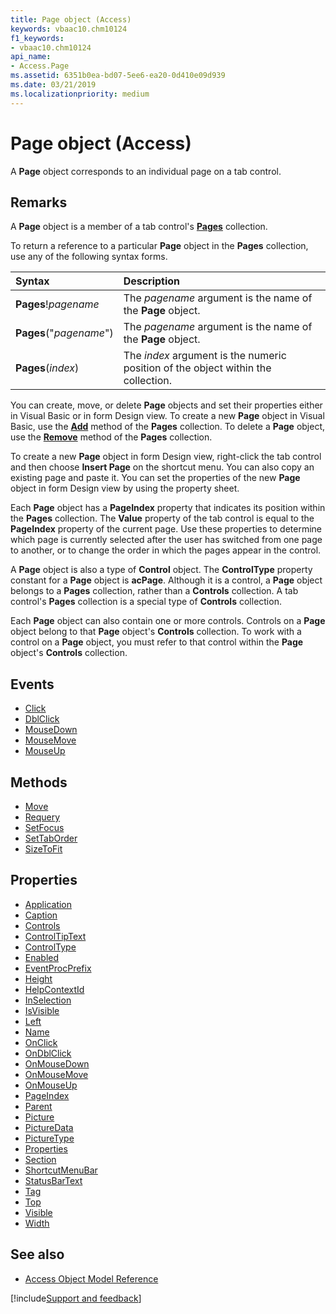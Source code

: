 ```yaml
---
title: Page object (Access)
keywords: vbaac10.chm10124
f1_keywords:
- vbaac10.chm10124
api_name:
- Access.Page
ms.assetid: 6351b0ea-bd07-5ee6-ea20-0d410e09d939
ms.date: 03/21/2019
ms.localizationpriority: medium
---
```



# Page object (Access)

A **Page** object corresponds to an individual page on a tab control.


## Remarks

A **Page** object is a member of a tab control's **[Pages](Access.Pages.md)** collection.

To return a reference to a particular **Page** object in the **Pages** collection, use any of the following syntax forms.

|Syntax|Description|
|:-----|:-----|
|**Pages**!_pagename_|The _pagename_ argument is the name of the **Page** object.|
|**Pages**("_pagename_")|The _pagename_ argument is the name of the **Page** object.|
|**Pages**(_index_)|The _index_ argument is the numeric position of the object within the collection.|

You can create, move, or delete **Page** objects and set their properties either in Visual Basic or in form Design view. To create a new **Page** object in Visual Basic, use the **[Add](access.pages.add.md)** method of the **Pages** collection. To delete a **Page** object, use the **[Remove](access.pages.remove.md)** method of the **Pages** collection.

To create a new **Page** object in form Design view, right-click the tab control and then choose **Insert Page** on the shortcut menu. You can also copy an existing page and paste it. You can set the properties of the new **Page** object in form Design view by using the property sheet.

Each **Page** object has a **PageIndex** property that indicates its position within the **Pages** collection. The **Value** property of the tab control is equal to the **PageIndex** property of the current page. Use these properties to determine which page is currently selected after the user has switched from one page to another, or to change the order in which the pages appear in the control.

A **Page** object is also a type of **Control** object. The **ControlType** property constant for a **Page** object is **acPage**. Although it is a control, a **Page** object belongs to a **Pages** collection, rather than a **Controls** collection. A tab control's **Pages** collection is a special type of **Controls** collection.

Each **Page** object can also contain one or more controls. Controls on a **Page** object belong to that **Page** object's **Controls** collection. To work with a control on a **Page** object, you must refer to that control within the **Page** object's **Controls** collection.


## Events

- [Click](Access.Page.Click.md)
- [DblClick](Access.Page.DblClick.md)
- [MouseDown](Access.Page.MouseDown.md)
- [MouseMove](Access.Page.MouseMove.md)
- [MouseUp](Access.Page.MouseUp.md)

## Methods

- [Move](Access.Page.Move.md)
- [Requery](Access.Page.Requery.md)
- [SetFocus](Access.Page.SetFocus.md)
- [SetTabOrder](Access.Page.SetTabOrder.md)
- [SizeToFit](Access.Page.SizeToFit.md)

## Properties

- [Application](Access.Page.Application.md)
- [Caption](Access.Page.Caption.md)
- [Controls](Access.Page.Controls.md)
- [ControlTipText](Access.Page.ControlTipText.md)
- [ControlType](Access.Page.ControlType.md)
- [Enabled](Access.Page.Enabled.md)
- [EventProcPrefix](Access.Page.EventProcPrefix.md)
- [Height](Access.Page.Height.md)
- [HelpContextId](Access.Page.HelpContextId.md)
- [InSelection](Access.Page.InSelection.md)
- [IsVisible](Access.Page.IsVisible.md)
- [Left](Access.Page.Left.md)
- [Name](Access.Page.Name.md)
- [OnClick](Access.Page.OnClick.md)
- [OnDblClick](Access.Page.OnDblClick.md)
- [OnMouseDown](Access.Page.OnMouseDown.md)
- [OnMouseMove](Access.Page.OnMouseMove.md)
- [OnMouseUp](Access.Page.OnMouseUp.md)
- [PageIndex](Access.Page.PageIndex.md)
- [Parent](Access.Page.Parent.md)
- [Picture](Access.Page.Picture.md)
- [PictureData](Access.Page.PictureData.md)
- [PictureType](Access.Page.PictureType.md)
- [Properties](Access.Page.Properties.md)
- [Section](Access.Page.Section.md)
- [ShortcutMenuBar](Access.Page.ShortcutMenuBar.md)
- [StatusBarText](Access.Page.StatusBarText.md)
- [Tag](Access.Page.Tag.md)
- [Top](Access.Page.Top.md)
- [Visible](Access.Page.Visible.md)
- [Width](Access.Page.Width.md)

## See also

- [Access Object Model Reference](overview/Access/object-model.md)


[!include[Support and feedback](~/includes/feedback-boilerplate.md)]